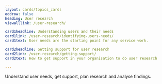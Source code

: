 ```yaml
---
layout: cards/topics_cards
oddrow: false
heading: User research
viewalllink: /user-research/

card1headline: Understanding users and their needs
card1link: /user-research/identifying-users-needs/
card1text: User needs are the starting point for any service work.

card2headline: Getting support for user research 
card2link: /user-research/getting-support/
card2text: How to get support in your organisation to do user research.

---
```

Understand user needs, get support, plan research and analyse findings.
